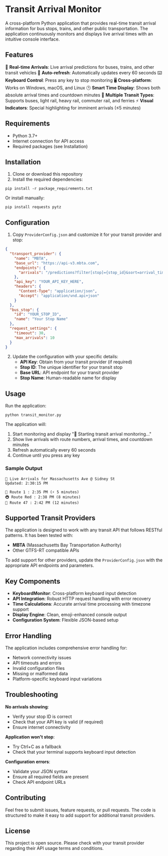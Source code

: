 # Transit Arrival Monitor

A cross-platform Python application that provides real-time transit arrival information for bus stops, trains, and other public transportation. The application continuously monitors and displays live arrival times with an intuitive console interface.

## Features

🚌 **Real-time Arrivals**: Live arrival predictions for buses, trains, and other transit vehicles
🔄 **Auto-refresh**: Automatically updates every 60 seconds
⌨️ **Keyboard Control**: Press any key to stop monitoring
🖥️ **Cross-platform**: Works on Windows, macOS, and Linux
🕒 **Smart Time Display**: Shows both absolute arrival times and countdown minutes
🚦 **Multiple Transit Types**: Supports buses, light rail, heavy rail, commuter rail, and ferries
⚡ **Visual Indicators**: Special highlighting for imminent arrivals (≤5 minutes)

## Requirements

- Python 3.7+
- Internet connection for API access
- Required packages (see Installation)

## Installation

1. Clone or download this repository
2. Install the required dependencies:

```shell script
pip install -r package_requirements.txt
```


Or install manually:
```shell script
pip install requests pytz
```


## Configuration

1. Copy `ProviderConfig.json` and customize it for your transit provider and stop:

```json
{
  "transport_provider": {
    "name": "MBTA",
    "base_url": "https://api-v3.mbta.com",
    "endpoints": {
      "arrivals": "/predictions?filter[stop]={stop_id}&sort=arrival_time"
    },
    "api_key": "YOUR_API_KEY_HERE",
    "headers": {
      "Content-Type": "application/json",
      "Accept": "application/vnd.api+json"
    }
  },
  "bus_stop": {
    "id": "YOUR_STOP_ID",
    "name": "Your Stop Name"
  },
  "request_settings": {
    "timeout": 30,
    "max_arrivals": 10
  }
}
```


2. Update the configuration with your specific details:
   - **API Key**: Obtain from your transit provider (if required)
   - **Stop ID**: The unique identifier for your transit stop
   - **Base URL**: API endpoint for your transit provider
   - **Stop Name**: Human-readable name for display

## Usage

Run the application:

```shell script
python transit_monitor.py
```


The application will:
1. Start monitoring and display "🚀 Starting transit arrival monitoring..."
2. Show live arrivals with route numbers, arrival times, and countdown minutes
3. Refresh automatically every 60 seconds
4. Continue until you press any key

### Sample Output

```
🚌 Live Arrivals for Massachusetts Ave @ Sidney St
Updated: 2:30:15 PM

🚌 Route 1 : 2:35 PM (⚡ 5 minutes)
🚇 Route Red : 2:38 PM (8 minutes)
🚌 Route 47 : 2:42 PM (12 minutes)
```


## Supported Transit Providers

The application is designed to work with any transit API that follows RESTful patterns. It has been tested with:

- **MBTA** (Massachusetts Bay Transportation Authority)
- Other GTFS-RT compatible APIs

To add support for other providers, update the `ProviderConfig.json` with the appropriate API endpoints and parameters.

## Key Components

- **KeyboardMonitor**: Cross-platform keyboard input detection
- **API Integration**: Robust HTTP request handling with error recovery
- **Time Calculations**: Accurate arrival time processing with timezone support
- **Display Engine**: Clean, emoji-enhanced console output
- **Configuration System**: Flexible JSON-based setup

## Error Handling

The application includes comprehensive error handling for:
- Network connectivity issues
- API timeouts and errors
- Invalid configuration files
- Missing or malformed data
- Platform-specific keyboard input variations

## Troubleshooting

**No arrivals showing**: 
- Verify your stop ID is correct
- Check that your API key is valid (if required)
- Ensure internet connectivity

**Application won't stop**:
- Try Ctrl+C as a fallback
- Check that your terminal supports keyboard input detection

**Configuration errors**:
- Validate your JSON syntax
- Ensure all required fields are present
- Check API endpoint URLs

## Contributing

Feel free to submit issues, feature requests, or pull requests. The code is structured to make it easy to add support for additional transit providers.

## License

This project is open source. Please check with your transit provider regarding their API usage terms and conditions.
